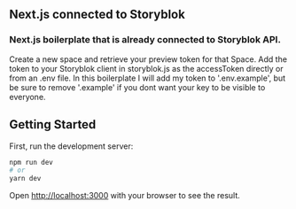 ## Next.js connected to Storyblok

### Next.js boilerplate that is already connected to Storyblok API.

Create a new space and retrieve your preview token for that Space. Add the token to your Storyblok client in storyblok.js as the accessToken directly or from an .env file. In this boilerplate I will add my token to '.env.example', but be sure to remove '.example' if you dont want your key to be visible to everyone.

## Getting Started

First, run the development server:

```bash
npm run dev
# or
yarn dev
```

Open [http://localhost:3000](http://localhost:3000) with your browser to see the result.
